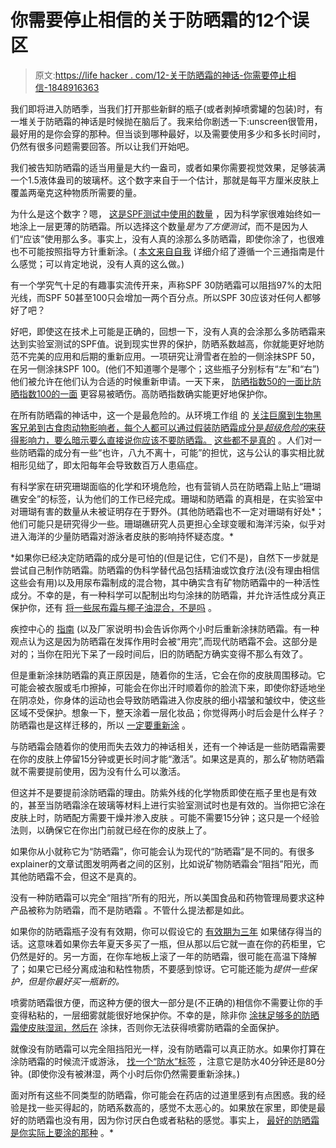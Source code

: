 # 你需要停止相信的关于防晒霜的12个误区

> 原文:[https://life hacker . com/12-关于防晒霜的神话-你需要停止相信-1848916363](https://lifehacker.com/12-myths-about-sunscreen-you-need-to-stop-believing-1848916363)

我们即将进入防晒季，当我们打开那些新鲜的瓶子(或者剥掉喷雾罐的包装)时，有一堆关于防晒霜的神话是时候抛在脑后了。我来给你剧透一下:unscreen很管用，最好用的是你会穿的那种。但当谈到哪种最好，以及需要使用多少和多长时间时，仍然有很多问题需要回答。所以让我们开始吧。

我们被告知防晒霜的适当用量是大约一盎司，或者如果你需要视觉效果，足够装满一个1.5液体盎司的玻璃杯。这个数字来自于一个估计，那就是每平方厘米皮肤上覆盖两毫克这种物质所需要的量。

为什么是这个数字？嗯， [这是SPF测试中使用的数量](https://lifehacker.com/here-s-the-spf-you-actually-get-when-you-apply-sunscree-1715166600) ，因为科学家很难始终如一地涂上一层更薄的防晒霜。所以选择这个数量*是为了方便测试*，而不是因为人们“应该”使用那么多。事实上，没有人真的涂那么多防晒霜，即使你涂了，也很难也不可能按照指导方针重新涂。( [本文来自自我](https://www.self.com/story/i-tried-to-follow-sunscreen-instructions-perfectly-and-realized-ive-been-using-it-wrong-my-entire-life) 详细介绍了遵循一个三通指南是什么感觉；可以肯定地说，没有人真的这么做。)

有一个学究气十足的有趣事实流传开来，声称SPF 30防晒霜可以阻挡97%的太阳光线，而SPF 50甚至100只会增加一两个百分点。所以SPF 30应该对任何人都够好了吧？

好吧，即使这在技术上可能是正确的，回想一下，没有人真的会涂那么多防晒霜来达到实验室测试的SPF值。说到现实世界的保护，防晒系数越高，你就能更好地防范不完美的应用和后期的重新应用。一项研究让滑雪者在脸的一侧涂抹SPF 50，在另一侧涂抹SPF 100。(他们不知道哪个是哪个；这些瓶子分别标有“左”和“右”)他们被允许在他们认为合适的时候重新申请。一天下来， [防晒指数50的一面比防晒指数100的一面](https://lifehacker.com/high-spf-sunscreens-really-are-better-1825667090) 更容易被晒伤。高防晒指数确实能更好地保护你。

在所有防晒霜的神话中，这一个是最危险的。从环境工作组 的 [关注巨魔到生物黑客兄弟到古食肉动物影响者，每个人都可以通过假装防晒霜成分是*超级危险的*来获得影响力，要么暗示要么直接说你应该不要防晒霜。](https://lifehacker.com/the-sunscreen-ratings-that-scare-people-every-year-are-1795824253) [这些都不是真的](https://lifehacker.com/ffs-sunscreen-isnt-bad-for-you-1848880914) 。人们对一些防晒霜的成分有一些“也许，八九不离十，可能”的担忧，这与公认的事实相比就相形见绌了，即太阳每年会导致数百万人患癌症。

有科学家在研究珊瑚面临的化学和环境危险，也有营销人员在防晒霜上贴上“珊瑚礁安全”的标签，认为他们的工作已经完成。珊瑚和防晒霜 的真相是，在实验室中对珊瑚有害的数量从未被证明存在于野外。(其他防晒霜也不一定对珊瑚有好处*；他们可能只是研究得少一些。珊瑚礁研究人员更担心全球变暖和海洋污染，似乎对进入海洋的少量防晒霜对游泳者皮肤的影响持怀疑态度。*

 *如果你已经决定防晒霜的成分是可怕的(但是记住，它们不是)，自然下一步就是尝试自己制作防晒霜。防晒霜的伪科学替代品包括精油或饮食疗法(没有理由相信这些会有用)以及用尿布霜制成的混合物，其中确实含有矿物防晒霜中的一种活性成分。不幸的是，有一种科学可以配制出均匀涂抹的防晒霜，并允许活性成分真正保护你，还有 [将一些尿布霜与椰子油混合，不是吗](https://lifehacker.com/diy-sunscreen-doesnt-work-1835837420) 。

疾控中心的 [指南](https://www.cdc.gov/cancer/skin/basic_info/sun-safety.htm) (以及厂家说明书)会告诉你两个小时后重新涂抹防晒霜。有一种观点认为这是因为防晒霜在发挥作用时会被“用完”,而现代防晒霜不会。这部分是对的；当你在阳光下呆了一段时间后，旧的防晒配方确实变得不那么有效了。

但是重新涂抹防晒霜的真正原因是，随着你的生活，它会在你的皮肤周围移动。它可能会被衣服或毛巾擦掉，可能会在你出汗时顺着你的脸流下来，即使你舒适地坐在阴凉处，你身体的运动也会导致防晒霜进入你皮肤的细小褶皱和皱纹中，使这些区域不受保护。想象一下，整天涂着一层化妆品；你觉得两小时后会是什么样子？防晒霜也是这样迁移的，所以 [一定要重新涂](https://lifehacker.com/do-you-really-need-to-reapply-sunscreen-that-often-1847337991) 。

与防晒霜会随着你的使用而失去效力的神话相关，还有一个神话是一些防晒霜需要在你的皮肤上停留15分钟或更长时间才能“激活”。如果这是真的，那么矿物防晒霜就不需要提前使用，因为没有什么可以激活。

但这并不是要提前涂防晒霜的理由。防紫外线的化学物质即使在瓶子里也是有效的，甚至当防晒霜涂在玻璃等材料上进行实验室测试时也是有效的。当你把它涂在皮肤上时，防晒配方需要干燥并渗入皮肤 。可能不需要15分钟；这只是一个经验法则，以确保它在你出门前就已经在你的皮肤上了。

如果你从小就称它为“防晒霜”，你可能会认为现代的“防晒霜”是不同的。有很多explainer的文章试图发明两者之间的区别，比如说矿物防晒霜会“阻挡”阳光，而其他防晒霜不会，但这不是真的。

没有一种防晒霜可以完全“阻挡”所有的阳光，所以美国食品和药物管理局要求这种产品被称为防晒霜，而不是防晒霜 。不管什么提法都是如此。

如果你的防晒霜瓶子没有有效期，你可以假设它的 [有效期为三年](https://lifehacker.com/last-years-sunscreen-is-probably-still-good-1795586662) 如果储存得当的话。这意味着如果你去年夏天多买了一瓶，但从那以后它就一直在你的药柜里，它仍然是好的。另一方面，在你车地板上滚了一年的防晒霜，很可能在高温下降解了；如果它已经分离成油和粘性物质，不要感到惊讶。它可能还能为*提供一些保护，但是你最好买一瓶新的。* 

喷雾防晒霜很方便，而这种方便的很大一部分是(不正确的)相信你不需要让你的手变得粘粘的，一层细雾就能很好地保护你。不幸的是，除非你 [涂抹足够多的防晒霜使皮肤湿润，然后在](https://lifehacker.com/youre-probably-using-sunscreen-all-wrong-1844245538) 涂抹，否则你无法获得喷雾防晒霜的全面保护。

就像没有防晒霜可以完全阻挡阳光一样，没有防晒霜可以真正防水。如果你打算在涂防晒霜的时候流汗或游泳， [找一个“防水”标签](https://lifehacker.com/how-to-choose-a-sweat-resistant-sunscreen-1846637707) ，注意它是防水40分钟还是80分钟。(即使你没有被淋湿，两个小时后你仍然需要重新涂抹。)

面对所有这些不同类型的防晒霜，你可能会在药店的过道里感到有点困惑。我的经验是找一些买得起的，防晒系数高的，感觉不太恶心的。如果放在家里，即使是最好的防晒霜也没有用，因为你讨厌白色或者粘粘的感觉。事实上， [最好的防晒霜是你实际上要涂的那种](https://lifehacker.com/the-best-sunscreen-is-the-one-youll-wear-1835945471) 。*